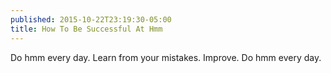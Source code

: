 ```yaml
---
published: 2015-10-22T23:19:30-05:00
title: How To Be Successful At Hmm
---
```

Do hmm every day. Learn from your mistakes. Improve. Do hmm every day.